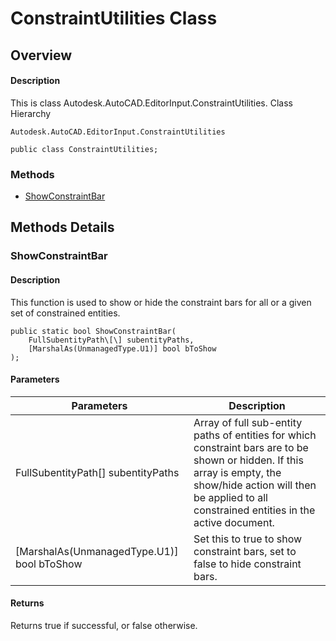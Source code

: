 # ConstraintUtilities Class

## Overview

#### Description
This is class Autodesk.AutoCAD.EditorInput.ConstraintUtilities.
Class Hierarchy
```text
Autodesk.AutoCAD.EditorInput.ConstraintUtilities
```

```text
public class ConstraintUtilities;
```

### Methods

- [ShowConstraintBar](#showconstraintbar)


## Methods Details

### ShowConstraintBar

#### Description
This function is used to show or hide the constraint bars for all or a given set of constrained entities. 
```text
public static bool ShowConstraintBar(
    FullSubentityPath\[\] subentityPaths, 
    [MarshalAs(UnmanagedType.U1)] bool bToShow
);
```

#### Parameters
| Parameters | Description |
| --- | --- |
| FullSubentityPath[] subentityPaths | Array of full sub-entity paths of entities for which constraint bars are to be shown or hidden. If this array is empty, the show/hide action will then be applied to all constrained entities in the active document. |
| [MarshalAs(UnmanagedType.U1)] bool bToShow | Set this to true to show constraint bars, set to false to hide constraint bars. |

#### Returns
Returns true if successful, or false otherwise.